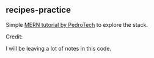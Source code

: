 ## recipes-practice
Simple [MERN tutorial by PedroTech](https://www.youtube.com/watch?v=P43DW3HUUH8&t=4801s) to explore the stack.

Credit:


I will be leaving a lot of notes in this code.

